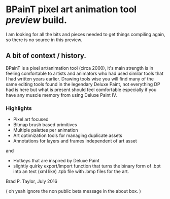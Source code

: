 # BPainT pixel art animation tool *preview* build.

I am looking for all the bits and pieces needed to get things compiling again, so there is no source in this preview.

## A bit of context / history.

BPainT is a pixel art/animation tool (circa 2000), it's main strength is in feeling comfortable to artists and animators who had used similar tools that I had written years earlier. Drawing tools wise you will find many of the same editing tools found in the legendary Deluxe Paint, not everything DP had is here but what is present should feel comfortable especially if you have any muscle memory from using Deluxe Paint IV.

### Highlights

* Pixel art focused
* Bitmap brush based primitives
* Multiple palettes per animation
* Art optimization tools for managing duplicate assets
* Annotations for layers and frames independent of art asset

and

* Hotkeys that are inspired by Deluxe Paint
* slightly quirky export/import function that turns the binary form of .bpt into an text (xml like) .tpb file with .bmp files for the art.

Brad P. Taylor,
July 2016

( oh yeah ignore the non public beta message in the about box. )
